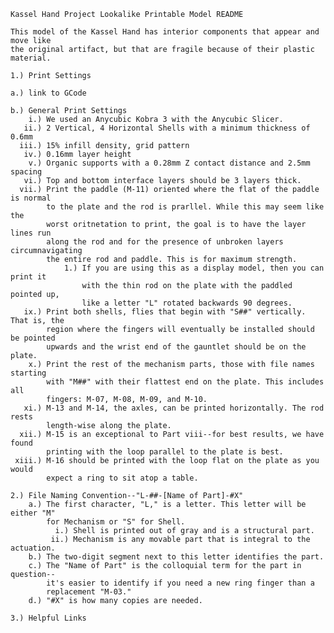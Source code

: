     Kassel Hand Project Lookalike Printable Model README

    This model of the Kassel Hand has interior components that appear and move like 
    the original artifact, but that are fragile because of their plastic material.

    1.) Print Settings

    a.) link to GCode

    b.) General Print Settings
        i.) We used an Anycubic Kobra 3 with the Anycubic Slicer.
       ii.) 2 Vertical, 4 Horizontal Shells with a minimum thickness of 0.6mm
      iii.) 15% infill density, grid pattern
       iv.) 0.16mm layer height
        v.) Organic supports with a 0.28mm Z contact distance and 2.5mm spacing
       vi.) Top and bottom interface layers should be 3 layers thick.
      vii.) Print the paddle (M-11) oriented where the flat of the paddle is normal 
            to the plate and the rod is prarllel. While this may seem like the 
            worst oritnetation to print, the goal is to have the layer lines run 
            along the rod and for the presence of unbroken layers circumnavigating 
            the entire rod and paddle. This is for maximum strength.
                1.) If you are using this as a display model, then you can print it 
                    with the thin rod on the plate with the paddled pointed up, 
                    like a letter "L" rotated backwards 90 degrees.
       ix.) Print both shells, flies that begin with "S##" vertically. That is, the 
            region where the fingers will eventually be installed should be pointed 
            upwards and the wrist end of the gauntlet should be on the plate.
        x.) Print the rest of the mechanism parts, those with file names starting 
            with "M##" with their flattest end on the plate. This includes all 
            fingers: M-07, M-08, M-09, and M-10.
       xi.) M-13 and M-14, the axles, can be printed horizontally. The rod rests 
            length-wise along the plate.
      xii.) M-15 is an exceptional to Part viii--for best results, we have found 
            printing with the loop parallel to the plate is best.
     xiii.) M-16 should be printed with the loop flat on the plate as you would 
            expect a ring to sit atop a table.

    2.) File Naming Convention--"L-##-[Name of Part]-#X"
        a.) The first character, "L," is a letter. This letter will be either "M" 
            for Mechanism or "S" for Shell.
              i.) Shell is printed out of gray and is a structural part.
             ii.) Mechanism is any movable part that is integral to the actuation.
        b.) The two-digit segment next to this letter identifies the part.
        c.) The "Name of Part" is the colloquial term for the part in question--
            it's easier to identify if you need a new ring finger than a 
            replacement "M-03."
        d.) "#X" is how many copies are needed.

    3.) Helpful Links

